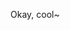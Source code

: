 Okay, cool~


<!---
ArztVielfrass/ArztVielfrass is a ✨ special ✨ repository because its `README.md` (this file) appears on your GitHub profile.
You can click the Preview link to take a look at your changes.
--->
